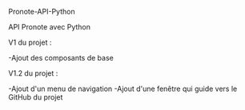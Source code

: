 Pronote-API-Python

API Pronote avec Python

V1 du projet :

-Ajout des composants de base

V1.2 du projet :

-Ajout d'un menu de navigation
-Ajout d'une fenêtre qui guide vers le GitHub du projet
